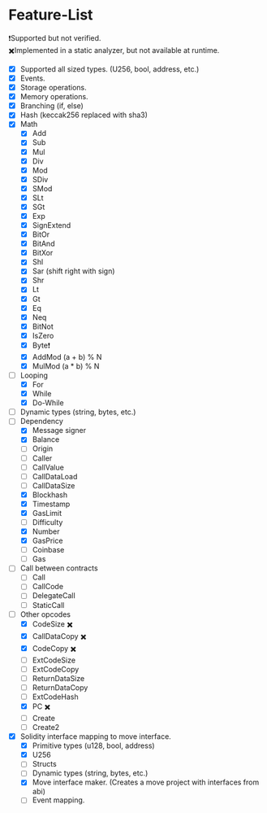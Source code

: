 # Feature-List

❗Supported but not verified.\
✖️️Implemented in a static analyzer, but not available at runtime.

- [x] Supported all sized types. (U256, bool, address, etc.)
- [x] Events.
- [x] Storage operations.
- [x] Memory operations.
- [x] Branching (if, else)
- [x] Hash (keccak256 replaced with sha3)
- [x] Math
    - [x] Add
    - [x] Sub
    - [x] Mul
    - [x] Div
    - [x] Mod
    - [x] SDiv
    - [x] SMod
    - [x] SLt
    - [x] SGt
    - [x] Exp
    - [x] SignExtend
    - [x] BitOr
    - [x] BitAnd
    - [x] BitXor
    - [x] Shl
    - [x] Sar (shift right with sign)
    - [x] Shr
    - [x] Lt
    - [x] Gt
    - [x] Eq
    - [x] Neq
    - [x] BitNot
    - [x] IsZero
    - [x] Byte❗
    - [x] AddMod (a + b) % N
    - [x] MulMod (a * b) % N
- [ ] Looping
    - [x] For
    - [x] While
    - [x] Do-While
- [ ] Dynamic types (string, bytes, etc.)
- [ ] Dependency
    - [x] Message signer
    - [x] Balance
    - [ ] Origin
    - [ ] Caller
    - [ ] CallValue
    - [ ] CallDataLoad
    - [ ] CallDataSize
    - [x] Blockhash
    - [x] Timestamp
    - [x] GasLimit
    - [ ] Difficulty
    - [x] Number
    - [x] GasPrice
    - [ ] Coinbase
    - [ ] Gas
- [ ] Call between contracts
    - [ ] Call
    - [ ] CallCode
    - [ ] DelegateCall
    - [ ] StaticCall
- [ ] Other opcodes
    - [x] CodeSize ✖️️
    - [x] CallDataCopy ✖️️
    - [x] CodeCopy ✖️️
    - [ ] ExtCodeSize
    - [ ] ExtCodeCopy
    - [ ] ReturnDataSize
    - [ ] ReturnDataCopy
    - [ ] ExtCodeHash
    - [x] PC ✖️️
    - [ ] Create
    - [ ] Create2
- [x] Solidity interface mapping to move interface.
    - [x] Primitive types (u128, bool, address)
    - [x] U256
    - [ ] Structs
    - [ ] Dynamic types (string, bytes, etc.)
    - [x] Move interface maker. (Creates a move project with interfaces from abi)
    - [ ] Event mapping.
